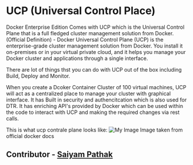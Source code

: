 # UCP (Universal Control Place)

Docker Enterprise Edition Comes with UCP which is the Universal Control Plane that is a full fledged cluster management solution from Docker.
(Official Definition) - Docker Universal Control Plane (UCP) is the enterprise-grade cluster management solution from Docker. You install it on-premises or in your virtual private cloud, and it helps you manage your Docker cluster and applications through a single interface.

There are lot of things thst you can do with UCP out of the box including Build, Deploy and Monitor.

When you create a Dcoker Container Cluster of 100 virtual machines, UCP will act as a centralized place to manage your cluster with graphical interface.
It has Built in security and authencitcation which is also used for DTR. 
It has enriching API's provided by Docker which can be used within the code to interact with UCP and making the required changes via rest calls.

This is what ucp contrale plane looks like: 
![My Image](https://raw.githubusercontent.com/collabnix/dockerlabs/master/beginners/images/ucp.png)
Image taken from official docker docs

## Contributor - [Saiyam Pathak](https://www.linkedin.com/in/saiyam-pathak-97685a64/)
